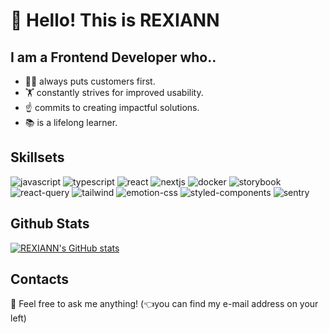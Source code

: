 # 👋 Hello! This is REXIANN
## I am a Frontend Developer who..
* 🧑‍🌾 always puts customers first.
* 🏋️ constantly strives for improved usability.
* ☝️ commits to creating impactful solutions.
* 📚 is a lifelong learner.

## Skillsets
<img src="https://img.shields.io/badge/JavaScript-F7DF1E?style=for-the-badge&logo=JavaScript&logoColor=white" alt="javascript" aria-label="javascript" /> <img src="https://img.shields.io/badge/TypeScript-%233178C6?style=for-the-badge&logo=typescript&logoColor=white" alt="typescript" aira-label="typescript" />
<img src="https://img.shields.io/badge/React-%2361DAFB?style=for-the-badge&logo=react&logoColor=white" alt="react" aira-label="react" />
<img src="https://img.shields.io/badge/Nextjs-%23000000?style=for-the-badge&logo=nextdotjs&logoColor=white" alt="nextjs" aira-label="nextjs" />
<img src="https://img.shields.io/badge/Docker-%232496ED?style=for-the-badge&logo=docker&logoColor=white" alt="docker" aira-label="docker" />
<img src="https://img.shields.io/badge/Storybook-%23FF4785?style=for-the-badge&logo=storybook&logoColor=white" alt="storybook" aira-label="storybook" />
<img src="https://img.shields.io/badge/React_Query-%23FF4154?style=for-the-badge&logo=reactquery&logoColor=white" alt="react-query" aira-label="react-query" />
<img src="https://img.shields.io/badge/Tailwind-%2306B6D4?style=for-the-badge&logo=tailwindcss&logoColor=white" alt="tailwind" aira-label="tailwind" />
<img src="https://img.shields.io/badge/Emotion_CSS-%23663399?style=for-the-badge&logo=css&logoColor=white" alt="emotion-css" aira-label="emotino-css" />
<img src="https://img.shields.io/badge/Styled_Components-%23DB7093?style=for-the-badge&logo=styledcomponents&logoColor=white" alt="styled-components" aira-label="styled-components" />
<img src="https://img.shields.io/badge/Sentry-%23362D59?style=for-the-badge&logo=sentry&logoColor=white" alt="sentry" aira-label="sentry" />

## Github Stats
[![REXIANN's GitHub stats](https://github-readme-stats.vercel.app/api?username=REXIANN)](https://github.com/REXIANN/github-readme-stats)


## Contacts
💬 Feel free to ask me anything! (👈you can find my e-mail address on your left) 

<!--
**REXIANN/REXIANN**  is a ✨ _special_ ✨ repository because its `README.md` (this file) appears on your GitHub profile.
-->
